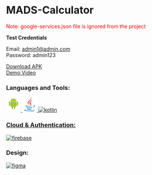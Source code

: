# MADS-Calculator

<p style="color: red;">Note: google-services.json file is ignored from the project</p>
<B>Test Credentials</B>

Email: admin1@admin.com
<br/>
Password: admin123

<a href="https://drive.google.com/file/d/1ZrxelyjvMpYLWu16xVAF8a2-gFYKudA5/view?usp=sharing">
Download APK 
</a> 
<br/>
<a href="https://drive.google.com/file/d/1ZrxelyjvMpYLWu16xVAF8a2-gFYKudA5/view?usp=sharing">
Demo Video 
</a> 

<h3 align="left">Languages and Tools:</h3>
<p align="left"> <a href="https://developer.android.com" target="_blank" rel="noreferrer"> <img src="https://raw.githubusercontent.com/devicons/devicon/master/icons/android/android-original-wordmark.svg" alt="android" width="40" height="40"/> </a>
<a href="https://www.java.com" target="_blank" rel="noreferrer"> <img src="https://raw.githubusercontent.com/devicons/devicon/master/icons/java/java-original.svg" alt="java" width="40" height="40"/> </a> <a href="https://kotlinlang.org" target="_blank" rel="noreferrer"> <img src="https://www.vectorlogo.zone/logos/kotlinlang/kotlinlang-icon.svg" alt="kotlin" width="40" height="40"/>

<h3 align="left">Cloud & Authentication:</h3>
<a href="https://firebase.google.com/" target="_blank" rel="noreferrer"> <img src="https://www.vectorlogo.zone/logos/firebase/firebase-icon.svg" alt="firebase" width="40" height="40"/> </a>
  
<h3 align="left">Design:</h3>
<a href="https://www.figma.com/" target="_blank" rel="noreferrer"> <img src="https://www.vectorlogo.zone/logos/figma/figma-icon.svg" alt="figma" width="40" height="40"/> </a>
  

